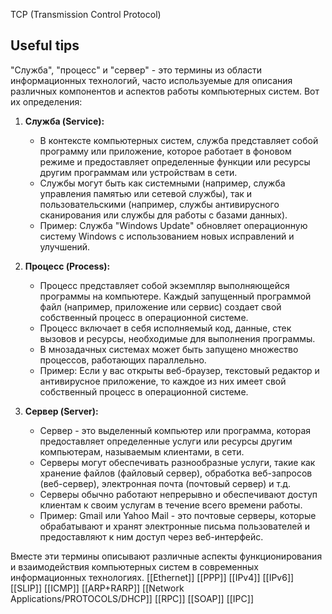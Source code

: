 TCP (Transmission Control Protocol)

## Useful tips
"Служба", "процесс" и "сервер" - это термины из области информационных технологий, часто используемые для описания различных компонентов и аспектов работы компьютерных систем. Вот их определения:

1. **Служба (Service):**
   - В контексте компьютерных систем, служба представляет собой программу или приложение, которое работает в фоновом режиме и предоставляет определенные функции или ресурсы другим программам или устройствам в сети.
   - Службы могут быть как системными (например, служба управления памятью или сетевой службы), так и пользовательскими (например, службы антивирусного сканирования или службы для работы с базами данных).
   - Пример: Служба "Windows Update" обновляет операционную систему Windows с использованием новых исправлений и улучшений.

2. **Процесс (Process):**
   - Процесс представляет собой экземпляр выполняющейся программы на компьютере. Каждый запущенный программой файл (например, приложение или сервис) создает свой собственный процесс в операционной системе.
   - Процесс включает в себя исполняемый код, данные, стек вызовов и ресурсы, необходимые для выполнения программы.
   - В мнозадачных системах может быть запущено множество процессов, работающих параллельно.
   - Пример: Если у вас открыты веб-браузер, текстовый редактор и антивирусное приложение, то каждое из них имеет свой собственный процесс в операционной системе.

3. **Сервер (Server):**
   - Сервер - это выделенный компьютер или программа, которая предоставляет определенные услуги или ресурсы другим компьютерам, называемым клиентами, в сети.
   - Серверы могут обеспечивать разнообразные услуги, такие как хранение файлов (файловый сервер), обработка веб-запросов (веб-сервер), электронная почта (почтовый сервер) и т.д.
   - Серверы обычно работают непрерывно и обеспечивают доступ клиентам к своим услугам в течение всего времени работы.
   - Пример: Gmail или Yahoo Mail - это почтовые серверы, которые обрабатывают и хранят электронные письма пользователей и предоставляют к ним доступ через веб-интерфейс.

Вместе эти термины описывают различные аспекты функционирования и взаимодействия компьютерных систем в современных информационных технологиях.
[[Ethernet]]
[[PPP]]
[[IPv4]]
[[IPv6]]
[[SLIP]]
[[ICMP]]
[[ARP+RARP]]
[[Network Applications/PROTOCOLS/DHCP]]
[[RPC]]
[[SOAP]]
[[IPC]]



